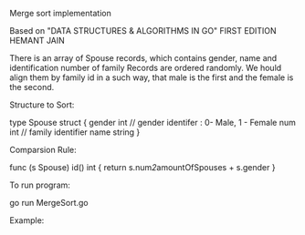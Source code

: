 
Merge sort implementation


Based on 
"DATA STRUCTURES & ALGORITHMS IN GO" FIRST EDITION HEMANT JAIN


There is an array of Spouse records, which contains gender, name and identification number of family
Records are ordered randomly. We hould align them by family id in a such way, that male is the first and the female is the second.

Structure to Sort:

type Spouse struct {
	gender int // gender identifer : 0- Male, 1 - Female
	num    int // family identifier
	name   string
}

Comparsion Rule:

func (s Spouse) id() int {
	return s.num*2*amountOfSpouses + s.gender
}

To run program:

go run MergeSort.go 

Example: 


